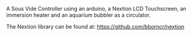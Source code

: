 A Sous Vide Controller using an arduino, a Nextion LCD Touchscreen, an immersion heater and an aquarium bubbler as a circulator.

The Nextion library can be found at:
https://github.com/bborncr/nextion

